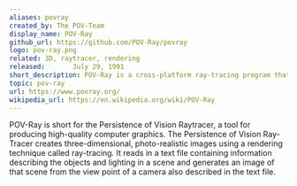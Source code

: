 ```yaml
---
aliases: povray
created_by: The POV-Team
display_name: POV-Ray
github_url: https://github.com/POV-Ray/povray
logo: pov-ray.png
related: 3D, raytracer, rendering
released:       July 29, 1991
short_description: POV-Ray is a cross-platform ray-tracing program that generates images from a text-based scene description.
topic: pov-ray
url: https://www.povray.org/
wikipedia_url: https://en.wikipedia.org/wiki/POV-Ray
---
```

POV-Ray is short for the Persistence of Vision Raytracer, a tool for producing high-quality computer graphics. The Persistence of Vision Ray-Tracer creates three-dimensional, photo-realistic images using a rendering technique called ray-tracing. It reads in a text file containing information describing the objects and lighting in a scene and generates an image of that scene from the view point of a camera also described in the text file.
